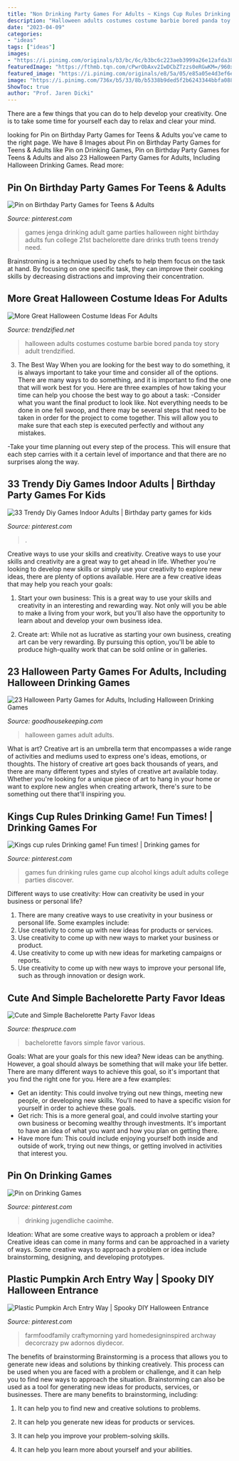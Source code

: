 ```yaml
---
title: "Non Drinking Party Games For Adults ~ Kings Cup Rules Drinking Game! Fun Times!"
description: "Halloween adults costumes costume barbie bored panda toy story adult trendzified"
date: "2023-04-09"
categories:
- "ideas"
tags: ["ideas"]
images:
- "https://i.pinimg.com/originals/b3/bc/6c/b3bc6c223aeb3999a26e12afda383e72.jpg"
featuredImage: "https://fthmb.tqn.com/cPwrObAxv2IwDCbZTzzs0eRGwKM=/960x0/filters:no_upscale()/bachelorette-party-favors-56b82aa95f9b5829f83daa8e.jpg"
featured_image: "https://i.pinimg.com/originals/e8/5a/05/e85a05e4d3ef6ec13b1513181a2a10fb.jpg"
image: "https://i.pinimg.com/736x/b5/33/8b/b5338b9ded5f2b6243344bbfa0881849.jpg"
ShowToc: true
author: "Prof. Jaren Dicki"
---
```



There are a few things that you can do to help develop your creativity. One is to take some time for yourself each day to relax and clear your mind.

	

		
looking for Pin on Birthday Party Games for Teens &amp; Adults you've came to the right page. We have 8 Images about Pin on Birthday Party Games for Teens &amp; Adults like Pin on Drinking Games, Pin on Birthday Party Games for Teens &amp; Adults and also 23 Halloween Party Games for Adults, Including Halloween Drinking Games. Read more:
		
    
## Pin On Birthday Party Games For Teens &amp; Adults

<img loading=lazy src="https://i.pinimg.com/736x/b5/33/8b/b5338b9ded5f2b6243344bbfa0881849.jpg" onerror="this.onerror=null;this.src='https://tse1.mm.bing.net/th?id=OIP.WthzSWnyMTbSn7NGMp83jgHaJ4&amp;pid=15.1';" alt="Pin on Birthday Party Games for Teens &amp; Adults">

_Source: pinterest.com_

>games jenga drinking adult game parties halloween night birthday adults fun college 21st bachelorette dare drinks truth teens trendy need. 

	

Brainstroming is a technique used by chefs to help them focus on the task at hand. By focusing on one specific task, they can improve their cooking skills by decreasing distractions and improving their concentration.

    
## More Great Halloween Costume Ideas For Adults

<img loading=lazy src="http://www.trendzified.net/wp-content/uploads/2014/10/20140614_192304__880.jpg" onerror="this.onerror=null;this.src='https://tse1.mm.bing.net/th?id=OIP.2sOPFmNsFw2Ok6yFEPjCFAHaJ3&amp;pid=15.1';" alt="More Great Halloween Costume Ideas For Adults">

_Source: trendzified.net_

>halloween adults costumes costume barbie bored panda toy story adult trendzified. 

	

3) The Best Way
When you are looking for the best way to do something, it is always important to take your time and consider all of the options. There are many ways to do something, and it is important to find the one that will work best for you. Here are three examples of how taking your time can help you choose the best way to go about a task: 
-Consider what you want the final product to look like. Not everything needs to be done in one fell swoop, and there may be several steps that need to be taken in order for the project to come together. This will allow you to make sure that each step is executed perfectly and without any mistakes.

-Take your time planning out every step of the process. This will ensure that each step carries with it a certain level of importance and that there are no surprises along the way.

    
## 33 Trendy Diy Games Indoor Adults | Birthday Party Games For Kids

<img loading=lazy src="https://i.pinimg.com/originals/e8/5a/05/e85a05e4d3ef6ec13b1513181a2a10fb.jpg" onerror="this.onerror=null;this.src='https://tse4.mm.bing.net/th?id=OIP.GHlALp9C2iYfx5YC8LtFZAAAAA&amp;pid=15.1';" alt="33 Trendy Diy Games Indoor Adults | Birthday party games for kids">

_Source: pinterest.com_

>. 

	

Creative ways to use your skills and creativity.
Creative ways to use your skills and creativity are a great way to get ahead in life. Whether you're looking to develop new skills or simply use your creativity to explore new ideas, there are plenty of options available. Here are a few creative ideas that may help you reach your goals:
1. Start your own business: This is a great way to use your skills and creativity in an interesting and rewarding way. Not only will you be able to make a living from your work, but you'll also have the opportunity to learn about and develop your own business idea.

2. Create art: While not as lucrative as starting your own business, creating art can be very rewarding. By pursuing this option, you'll be able to produce high-quality work that can be sold online or in galleries.


    
## 23 Halloween Party Games For Adults, Including Halloween Drinking Games

<img loading=lazy src="https://hips.hearstapps.com/hmg-prod.s3.amazonaws.com/images/gettyimages-995528996-1564412925.png?crop=1.00xw:0.751xh;0,0.0512xh&amp;resize=1200:*" onerror="this.onerror=null;this.src='https://tse3.mm.bing.net/th?id=OIP.BhHxDSMD7J8C5lQd2S5HVwHaDt&amp;pid=15.1';" alt="23 Halloween Party Games for Adults, Including Halloween Drinking Games">

_Source: goodhousekeeping.com_

>halloween games adult adults. 

	

What is art?
Creative art is an umbrella term that encompasses a wide range of activities and mediums used to express one's ideas, emotions, or thoughts. The history of creative art goes back thousands of years, and there are many different types and styles of creative art available today. Whether you're looking for a unique piece of art to hang in your home or want to explore new angles when creating artwork, there's sure to be something out there that'll inspiring you.

    
## Kings Cup Rules Drinking Game! Fun Times! | Drinking Games For

<img loading=lazy src="https://i.pinimg.com/originals/b3/bc/6c/b3bc6c223aeb3999a26e12afda383e72.jpg" onerror="this.onerror=null;this.src='https://tse2.mm.bing.net/th?id=OIP.QXdgItNG-Cq-2TPBD_HPSgHaJ4&amp;pid=15.1';" alt="Kings cup rules Drinking game! Fun times! | Drinking games for">

_Source: pinterest.com_

>games fun drinking rules game cup alcohol kings adult adults college parties discover. 

	

Different ways to use creativity: How can creativity be used in your business or personal life?
1. There are many creative ways to use creativity in your business or personal life. Some examples include: 
2. Use creativity to come up with new ideas for products or services. 
3. Use creativity to come up with new ways to market your business or product. 
4. Use creativity to come up with new ideas for marketing campaigns or reports. 
5. Use creativity to come up with new ways to improve your personal life, such as through innovation or design work.

    
## Cute And Simple Bachelorette Party Favor Ideas

<img loading=lazy src="https://fthmb.tqn.com/cPwrObAxv2IwDCbZTzzs0eRGwKM=/960x0/filters:no_upscale()/bachelorette-party-favors-56b82aa95f9b5829f83daa8e.jpg" onerror="this.onerror=null;this.src='https://tse3.mm.bing.net/th?id=OIP.oH3dzujHpFAayMAwxkdy3AHaEn&amp;pid=15.1';" alt="Cute and Simple Bachelorette Party Favor Ideas">

_Source: thespruce.com_

>bachelorette favors simple favor various. 

	

Goals: What are your goals for this new idea?
New ideas can be anything. However, a goal should always be something that will make your life better. There are many different ways to achieve this goal, so it's important that you find the right one for you. Here are a few examples: 
- Get an identity: This could involve trying out new things, meeting new people, or developing new skills. You'll need to have a specific vision for yourself in order to achieve these goals. 
- Get rich: This is a more general goal, and could involve starting your own business or becoming wealthy through investments. It's important to have an idea of what you want and how you plan on getting there. 
- Have more fun: This could include enjoying yourself both inside and outside of work, trying out new things, or getting involved in activities that interest you.

    
## Pin On Drinking Games

<img loading=lazy src="https://i.pinimg.com/736x/3c/bc/61/3cbc61217b0b65330544d84d8eafa253.jpg" onerror="this.onerror=null;this.src='https://tse1.mm.bing.net/th?id=OIP.KDg2K9E6GW0HonhgpPVMogHaNK&amp;pid=15.1';" alt="Pin on Drinking Games">

_Source: pinterest.com_

>drinking jugendliche caoimhe. 

	

Ideation: What are some creative ways to approach a problem or idea?
Creative ideas can come in many forms and can be approached in a variety of ways. Some creative ways to approach a problem or idea include brainstorming, designing, and developing prototypes.

    
## Plastic Pumpkin Arch Entry Way | Spooky DIY Halloween Entrance

<img loading=lazy src="https://i.pinimg.com/originals/cb/91/eb/cb91eb51b3d7a9c8a120fde47fbb8e57.jpg" onerror="this.onerror=null;this.src='https://tse1.mm.bing.net/th?id=OIP.Eni189dZZdMyV2PxoZIdpAHaS_&amp;pid=15.1';" alt="Plastic Pumpkin Arch Entry Way | Spooky DIY Halloween Entrance">

_Source: pinterest.com_

>farmfoodfamily craftymorning yard homedesigninspired archway decorcrazy pw adornos diydecor. 

	

The benefits of brainstorming
Brainstorming is a process that allows you to generate new ideas and solutions by thinking creatively. This process can be used when you are faced with a problem or challenge, and it can help you to find new ways to approach the situation. Brainstorming can also be used as a tool for generating new ideas for products, services, or businesses.
There are many benefits to brainstorming, including:

1. It can help you to find new and creative solutions to problems.

2. It can help you generate new ideas for products or services.

3. It can help you improve your problem-solving skills.

4. It can help you learn more about yourself and your abilities.


